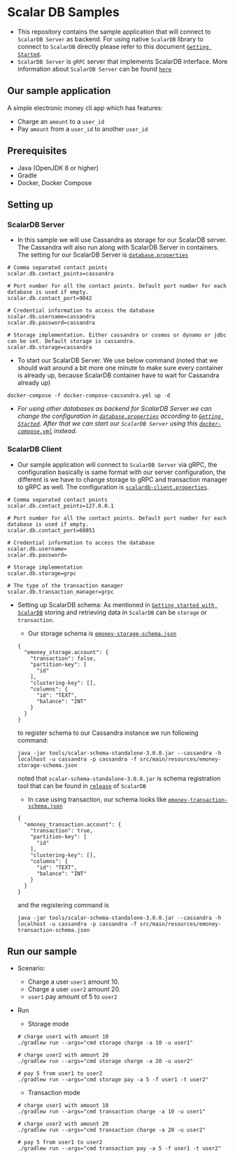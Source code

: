 # Scalar DB Samples
- This repository contains the sample application that will connect to `ScalarDB Server` as backend. For using native `ScalarDB` library to connect to `ScalarDB` directly please refer to this document [`Getting Started`](https://github.com/scalar-labs/scalardb/blob/master/docs/getting-started.md).
- `ScalarDB Server` is `gRPC` server that implements ScalarDB interface. More information about `ScalarDB Server` can be found [`here`](https://github.com/scalar-labs/scalardb/tree/master/docs/scalardb-server.md)

## Our sample application
A simple electronic money cli app which has features:
- Charge an `amount` to a `user_id`
- Pay `amount` from a `user_id` to another `user_id`

## Prerequisites
- Java (OpenJDK 8 or higher)
- Gradle
- Docker, Docker Compose

## Setting up
### ScalarDB Server
- In this sample we will use Cassandra as storage for our ScalarDB server. The Cassandra will also run along with ScalarDB Server in containers. The setting for our ScalarDB Server is [`database.properties`](./database.properties)
```
# Comma separated contact points
scalar.db.contact_points=cassandra

# Port number for all the contact points. Default port number for each database is used if empty.
scalar.db.contact_port=9042

# Credential information to access the database
scalar.db.username=cassandra
scalar.db.password=cassandra

# Storage implementation. Either cassandra or cosmos or dynamo or jdbc can be set. Default storage is cassandra.
scalar.db.storage=cassandra
```
- To start our ScalarDB Server. We use below command (noted that we should wait around a bit more one minute to make sure every container is already up, because ScalarDB container have to wait for Cassandra already up)
```
docker-compose -f docker-compose-cassandra.yml up -d
```
- *For using other databases as backend for ScalarDB Server we can change the configuration in [`database.properties`](database.properties) according to [`Getting Started`](https://github.com/scalar-labs/scalardb/blob/master/docs/getting-started.md). After that we can start our `ScalarDB Server` using this [`docker-compose.yml`](docker-compose.yml) instead.*
### ScalarDB Client
- Our sample application will connect to `ScalarDB Server` via gRPC, the configuration basically is same format with our server configuration, the different is we have to change storage to gRPC and transaction manager to gRPC as well. The configuration is [`scalardb-client.properties`](scalardb-client.properties).
```
# Comma separated contact points
scalar.db.contact_points=127.0.0.1

# Port number for all the contact points. Default port number for each database is used if empty.
scalar.db.contact_port=60051

# Credential information to access the database
scalar.db.username=
scalar.db.password=

# Storage implementation
scalar.db.storage=grpc

# The type of the transaction manager
scalar.db.transaction_manager=grpc
```
- Setting up ScalarDB schema: As mentioned in [`Getting started with ScalarDB`](https://github.com/scalar-labs/scalardb/blob/master/docs/getting-started-with-scalardb.md) storing and retrieving data in `ScalarDB` can be `storage` or `transaction`.
    - Our storage schema is  [`emoney-storage-schema.json`](./src/main/resources/emoney-storage-schema.json)
    ```
    {
      "emoney_storage.account": {
        "transaction": false,
        "partition-key": [
          "id"
        ],
        "clustering-key": [],
        "columns": {
          "id": "TEXT",
          "balance": "INT"
        }
      }
    }
    ```
    to register schema to our Cassandra instance we run following command:
    ```
    java -jar tools/scalar-schema-standalone-3.0.0.jar --cassandra -h localhost -u cassandra -p cassandra -f src/main/resources/emoney-storage-schema.json
    ```
    noted that `scalar-schema-standalone-3.0.0.jar` is schema registration tool that can be found in [`release`](https://github.com/scalar-labs/scalardb/releases) of `ScalarDB`

    - In case using transaction, our schema looks like [`emoney-transaction-schema.json`](src/main/resources/emoney-transaction-schema.json)
    ```
    {
      "emoney_transaction.account": {
        "transaction": true,
        "partition-key": [
          "id"
        ],
        "clustering-key": [],
        "columns": {
          "id": "TEXT",
          "balance": "INT"
        }
      }
    }
    ```
    and the registering command is
    ```
    java -jar tools/scalar-schema-standalone-3.0.0.jar --cassandra -h localhost -u cassandra -p cassandra -f src/main/resources/emoney-transaction-schema.json
    ```

## Run our sample
- Scenario:
    - Charge a user `user1` amount 10.
    - Charge a user `user2` amount 20.
    - `user1` pay amount of 5 to `user2`
  
- Run
    - Storage mode
     ``` 
     # charge user1 with amount 10
     ./gradlew run --args="cmd storage charge -a 10 -u user1"
     
     # charge user2 with amount 20
     ./gradlew run --args="cmd storage charge -a 20 -u user2"
     
     # pay 5 from user1 to user2
     ./gradlew run --args="cmd storage pay -a 5 -f user1 -t user2"
     ```

    - Transaction mode
     ``` 
     # charge user1 with amount 10
     ./gradlew run --args="cmd transaction charge -a 10 -u user1"
     
     # charge user2 with amount 20
     ./gradlew run --args="cmd transaction charge -a 20 -u user2"
     
     # pay 5 from user1 to user2
     ./gradlew run --args="cmd transaction pay -a 5 -f user1 -t user2"
     ```
